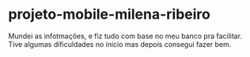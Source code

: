 # projeto-mobile-milena-ribeiro 
Mundei as infotmações, e fiz tudo com base no meu banco pra facilitar. Tive algumas dificuldades no inicio mas depois consegui fazer bem. 